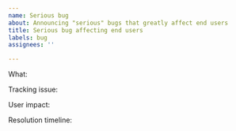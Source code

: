 ```yaml
---
name: Serious bug
about: Announcing "serious" bugs that greatly affect end users
title: Serious bug affecting end users
labels: bug
assignees: ''

---
```


What:

Tracking issue:

User impact:

Resolution timeline:
